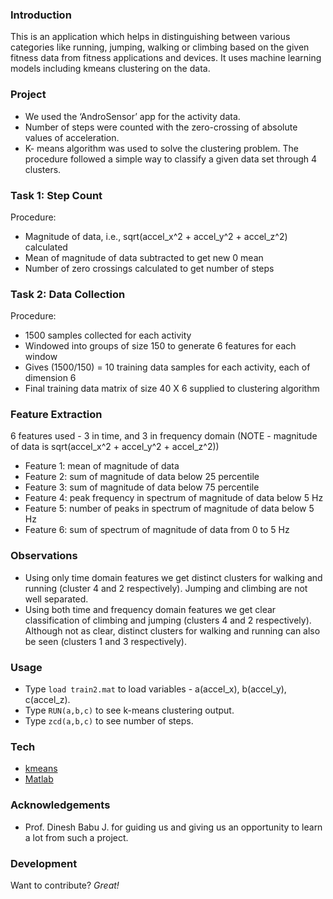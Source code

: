### Introduction
This is an application which helps in distinguishing between various categories like running, jumping, walking or climbing based on the given fitness data from fitness applications and devices. It uses machine learning models including kmeans clustering on the data.
 
### Project
* We used the ‘AndroSensor’ app for the activity data.
* Number of steps were counted with the zero-crossing of absolute values of acceleration.
* K- means algorithm was used to solve the clustering problem. The procedure followed a simple way to classify a given data set through 4 clusters.

### Task 1: Step Count
Procedure:
* Magnitude of data, i.e., sqrt(accel_x^2 + accel_y^2 + accel_z^2) calculated
* Mean of magnitude of data subtracted to get new 0 mean
* Number of zero crossings calculated to get number of steps
	
### Task 2: Data Collection
Procedure:
* 1500 samples collected for each activity
* Windowed into groups of size 150 to generate 6 features for each window
* Gives (1500/150) = 10 training data samples for each activity, each of dimension 6
* Final training data matrix of size 40 X 6 supplied to clustering algorithm
	
### Feature Extraction
6 features used - 3 in time, and 3 in frequency domain (NOTE - magnitude of data is sqrt(accel_x^2 + accel_y^2 + accel_z^2))
* Feature 1: mean of magnitude of data
* Feature 2: sum of magnitude of data below 25 percentile
* Feature 3: sum of magnitude of data below 75 percentile
* Feature 4: peak frequency in spectrum of magnitude of data below 5 Hz
* Feature 5: number of peaks in spectrum of magnitude of data below 5 Hz
* Feature 6: sum of spectrum of magnitude of data from 0 to 5 Hz

### Observations
* Using only time domain features we get distinct clusters for walking and running (cluster 4 and 2 respectively). Jumping and climbing are not well separated.
* Using both time and frequency domain features we get clear classification of climbing and jumping (clusters 4 and 2 respectively). Although not as clear, distinct clusters for walking and running can also be seen (clusters 1 and 3 respectively).


### Usage
* Type ```load train2.mat``` to load variables - a(accel_x), b(accel_y), c(accel_z).
* Type ```RUN(a,b,c)``` to see k-means clustering output.
* Type ```zcd(a,b,c)``` to see number of steps.

### Tech

* [kmeans][kmeans]
* [Matlab][matlab]

### Acknowledgements

* Prof. Dinesh Babu J. for guiding us and giving us an opportunity to learn a lot from such a project.

### Development

Want to contribute? *Great!*

   [kmeans]: <https://en.wikipedia.org/wiki/K-means_clustering>
   [matlab]: <https://www.mathworks.com/products/matlab.html> 
